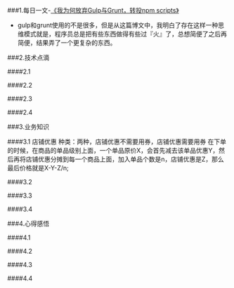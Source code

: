 ###1.每日一文-[《我为何放弃Gulp与Grunt，转投npm scripts》](http://www.infoq.com/cn/news/2016/02/gulp-grunt-npm-scripts-part1)
* gulp和grunt使用的不是很多，但是从这篇博文中，我明白了存在这样一种思维模式就是，程序员总是把有些东西做得有些过『火』了，总想简便了之后再简便，结果弄了一个更复杂的东西。

###2.技术点滴

####2.1 

####2.2

####2.3

####2.4

###3.业务知识

####3.1 店铺优惠
种类：两种，店铺优惠不需要用券，店铺优惠需要用券
在下单的时候，在商品的单品级别上面，一个单品原价X，会首先减去该单品优惠Y，然后再将店铺优惠分摊到每一个商品上面，加入单品个数是n，店铺优惠是Z，那么最后价格就是X-Y-Z/n;

####3.2

####3.3

####3.4

###4.心得感悟

####4.1

####4.2

####4.3

####4.4